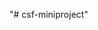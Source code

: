 "# csf-miniproject" 

<!-- https://arcane-sierra-57606.herokuapp.com/ | https://git.heroku.com/arcane-sierra-57606.git -->